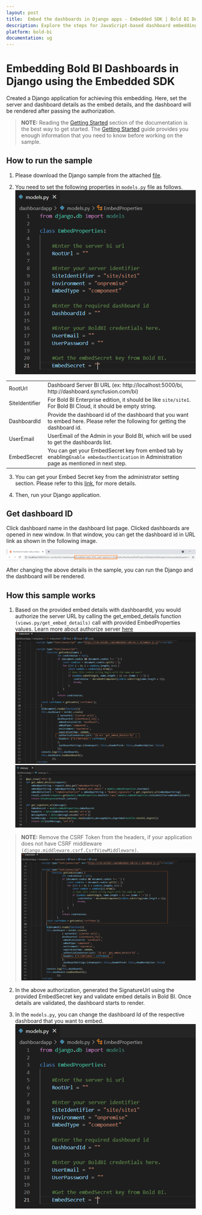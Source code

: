 ```yaml
---
layout: post
title:  Embed the dashboards in Django apps - Embedded SDK | Bold BI Docs
description: Explore the steps for JavaScript-based dashboard embedding with Django sample application, which has been supported by Embedded Bold BI since v3.3.40 or later.
platform: bold-bi
documentation: ug
---
```


# Embedding Bold BI Dashboards in Django using the Embedded SDK

Created a Django application for achieving this embedding. Here, set the server and dashboard details as the embed details, and the dashboard will be rendered after passing the authorization.  

> **NOTE:** Reading the [Getting Started](/embedded-bi/javascript-based/getting-started/) section of the documentation is the best way to get started. The [Getting Started](/embedded-bi/javascript-based/getting-started/) guide provides you enough information that you need to know before working on the sample.       

## How to run the sample

1. Please download the Django sample from the attached [file](https://onpremise-demo.boldbi.com/getting-started/django/sample.zip).    

2. You need to set the following properties in `models.py` file as follows.  
![Embed Properties](/static/assets/embedded/javascript/sample/images/django-props.png)
<meta charset="utf-8"/>
<table>
  <tbody>
    <tr>
        <td align="left">RootUrl</td>
        <td align="left">Dashboard Server BI URL (ex: http://localhost:5000/bi, http://dashboard.syncfusion.com/bi)</td>
    </tr>
    <tr>
        <td align="left">SiteIdentifier</td>
        <td align="left">For Bold BI Enterprise edition, it should be like <code>site/site1</code>. For Bold BI Cloud, it should be empty string.</td>
    </tr>
    <tr>
       <td align="left">DashboardId</td>
        <td align="left">Provide the dashboard id of the dashboard that you want to embed here. Please refer the following for getting the dashboard id. </td>
    </tr>
    <tr>
        <td align="left">UserEmail</td>
        <td align="left">UserEmail of the Admin in your Bold BI, which will be used to get the dashboards list.</td>
    </tr>
    <tr>
    <td align="left">EmbedSecret</td>
        <td align="left">You can get your EmbedSecret key from embed tab by enabling<code>Enable embedauthentication</code> in Administration page as mentioned in next step.</td>
    </tr>    
  </tbody>
</table>


3. You can get your Embed Secret key from the administrator setting section. Please refer to this [link](/embedded-bi/site-administration/embed-settings/), for more details.  

4. Then, run your Django application.

## Get dashboard ID

Click dashboard name in the dashboard list page. Clicked dashboards are opened in new window. In that window, you can get the dashboard id in URL link as shown in the following image.

![Get dashboard ID](/static/assets/embedded/javascript/sample/images/django_dahboardid.png)

After changing the above details in the sample, you can run the Django and the dashboard will be rendered.

## How this sample works
1. Based on the provided embed details with dashboardId, you would authorize the server URL by calling the get_embed_details function `(views.py/get_embed_details)` call with provided EmbedProperties values.
Learn more about authorize server [here](/embedded-bi/javascript-based/authorize-server/)
![Authorize Server URL](/static/assets/embedded/javascript/sample/images/django-api.png)
![Get Embed Details](/static/assets/embedded/javascript/sample/images/django-authorize.png)

> **NOTE:** Remove the CSRF Token from the headers, if your application does not have CSRF middleware `(django.middleware.csrf.CsrfViewMiddleware)`.
![CSRF Token](/static/assets/embedded/javascript/sample/images/django_csrf_token.png)

2. In the above authorization, generated the SignatureUrl using the provided EmbedSecret key and validate embed details in Bold BI. Once details are validated, the dashboard starts to render.

3. In the `models.py`, you can change the dashboard Id of the respective dashboard that you want to embed.
![Set Dashboard Id](/static/assets/embedded/javascript/sample/images/django-props.png)